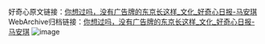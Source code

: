 好奇心原文链接：[你想过吗，没有广告牌的东京长这样_文化_好奇心日报-马安琪](https://www.qdaily.com/articles/6367.html)
WebArchive归档链接：[你想过吗，没有广告牌的东京长这样_文化_好奇心日报-马安琪](http://web.archive.org/web/20190623170258/https://www.qdaily.com/articles/6367.html)
![image](http://ww3.sinaimg.cn/large/007d5XDply1g3w9sgmg71j30u04fukf9)